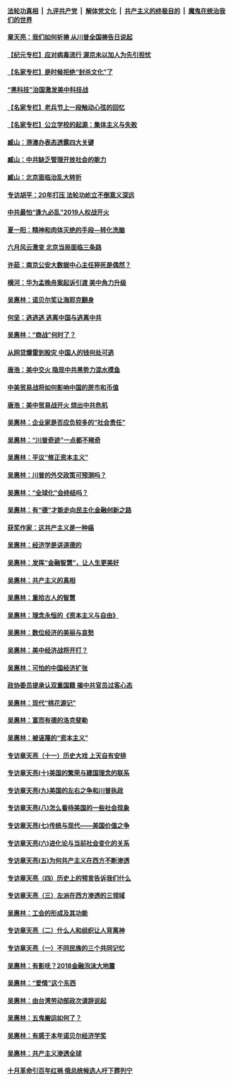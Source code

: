 

####  [法轮功真相](../../../../basic/blob/master/README.md?t=06201702) &nbsp;|&nbsp; [九评共产党](../../../../9ping.md/blob/master/README.md?t=06201702) &nbsp;|&nbsp; [解体党文化](../../../../jtdwh.md/blob/master/README.md?t=06201702)  &nbsp;|&nbsp; [共产主义的终极目的](../../../../gczydzjmd.md/blob/master/README.md?t=06201702) &nbsp;|&nbsp; [魔鬼在统治我们的世界](../../../../mgztzwmdsj.md/blob/master/README.md?t=06201702) 

#### [章天亮：我们如何祈祷 从川普全国祷告日说起](../pages/nsc423/n11944627.md?t=06201702) 

#### [【纪元专栏】应对病毒流行 渥京未以加人为先引担忧](../pages/nsc423/n11875714.md?t=06201702) 

#### [【名家专栏】是时候拒绝“封杀文化”了](../pages/nsc423/n11814093.md?t=06201702) 

#### [“黑科技”治国激发美中科技战](../pages/nsc423/n11638056.md?t=06201702) 

#### [【名家专栏】老兵节上一段触动心弦的回忆](../pages/nsc423/n11646016.md?t=06201702) 

#### [【名家专栏】公立学校的起源：集体主义与失败](../pages/nsc423/n11601833.md?t=06201702) 

#### [臧山：港澳办表态透露四大关键](../pages/nsc423/n11421628.md?t=06201702) 

#### [臧山：中共缺乏管理开放社会的能力](../pages/nsc423/n11407457.md?t=06201702) 

#### [臧山：北京面临治乱大转折](../pages/nsc423/n11406895.md?t=06201702) 

#### [专访胡平：20年打压 法轮功屹立不倒意义深远](../pages/nsc423/n11398800.md?t=06201702) 

#### [中共最怕“逢九必乱”2019人权战开火](../pages/nsc423/n11385248.md?t=06201702) 

#### [夏一阳：精神和肉体灭绝的手段—转化洗脑](../pages/nsc423/n11368250.md?t=06201702) 

#### [六月风云激变 北京当局面临三条路](../pages/nsc423/n11313668.md?t=06201702) 

#### [许茹：南京公安大数据中心主任猝死是偶然？](../pages/nsc423/n11064744.md?t=06201702) 

#### [横河：华为孟晚舟案起诉引渡 美中角力升级](../pages/nsc423/n11027230.md?t=06201702) 

#### [吴惠林：诺贝尔奖让海耶克翻身](../pages/nsc423/n10890049.md?t=06201702) 

#### [何坚：逃逃逃 逃离中国与逃离中共](../pages/nsc423/n10592891.md?t=06201702) 

#### [吴惠林：“商战”何时了？](../pages/nsc423/n10573558.md?t=06201702) 

#### [从网贷爆雷到股灾 中国人的钱何处可逃](../pages/nsc423/n10572800.md?t=06201702) 

#### [唐浩：美中交火 隐现中共黑势力混水摸鱼](../pages/nsc423/n10544040.md?t=06201702) 

#### [中美贸易战将如何影响中国的房市和币值](../pages/nsc423/n10543697.md?t=06201702) 

#### [唐浩：美中贸易战开火 烧出中共危机](../pages/nsc423/n10540126.md?t=06201702) 

#### [吴惠林：企业家是否应负较多的“社会责任”](../pages/nsc423/n10535022.md?t=06201702) 

#### [吴惠林：“川普奇迹”一点都不稀奇](../pages/nsc423/n10512808.md?t=06201702) 

#### [吴惠林：平议“修正资本主义”](../pages/nsc423/n10495724.md?t=06201702) 

#### [吴惠林：川普的外交政策可预测吗？](../pages/nsc423/n10462387.md?t=06201702) 

#### [吴惠林：“全球化”会终结吗？](../pages/nsc423/n10452838.md?t=06201702) 

#### [吴惠林：有“德”才能走向民主化金融创新之路](../pages/nsc423/n10432292.md?t=06201702) 

#### [获奖作家：这共产主义是一种癌](../pages/nsc423/n10431541.md?t=06201702) 

#### [吴惠林：经济学是讲道德的](../pages/nsc423/n10398014.md?t=06201702) 

#### [吴惠林：发挥“金融智慧”，让人生更美好](../pages/nsc423/n10375019.md?t=06201702) 

#### [吴惠林：共产主义的真相](../pages/nsc423/n10351394.md?t=06201702) 

#### [吴惠林：重拾古人的智慧](../pages/nsc423/n10337691.md?t=06201702) 

#### [吴惠林：理念永恒的《资本主义与自由》](../pages/nsc423/n10316274.md?t=06201702) 

#### [吴惠林：数位经济的美丽与哀愁](../pages/nsc423/n10292946.md?t=06201702) 

#### [吴惠林：美中经济战将开打？](../pages/nsc423/n10258825.md?t=06201702) 

#### [吴惠林：可怕的中国经济扩张](../pages/nsc423/n10219147.md?t=06201702) 

#### [政协委员提承认双重国籍 揭中共官员过客心态](../pages/nsc423/n10208809.md?t=06201702) 

#### [吴惠林：现代“桃花源记”](../pages/nsc423/n10185234.md?t=06201702) 

#### [吴惠林：富而有德的洛克斐勒](../pages/nsc423/n10142264.md?t=06201702) 

#### [吴惠林：被诬蔑的“资本主义”](../pages/nsc423/n10124816.md?t=06201702) 

#### [专访章天亮（十一）历史大戏 上天自有安排](../pages/nsc423/n10094905.md?t=06201702) 

#### [专访章天亮(十)美国的繁荣与建国理念的联系](../pages/nsc423/n10094899.md?t=06201702) 

#### [专访章天亮(九)美国的左右之争和川普执政](../pages/nsc423/n10094889.md?t=06201702) 

#### [专访章天亮(八)怎么看待美国的一些社会现象](../pages/nsc423/n10094857.md?t=06201702) 

#### [专访章天亮(七)传统与现代——美国价值之争](../pages/nsc423/n10093140.md?t=06201702) 

#### [专访章天亮(六)进化论与当前社会变化的关系](../pages/nsc423/n10092036.md?t=06201702) 

#### [专访章天亮(五)为何共产主义在西方不断渗透](../pages/nsc423/n10083620.md?t=06201702) 

#### [专访章天亮（四）历史上的预言告诉我们什么](../pages/nsc423/n10083606.md?t=06201702) 

#### [专访章天亮（三）左派在西方渗透的三领域](../pages/nsc423/n10081115.md?t=06201702) 

#### [吴惠林：工会的形成及其功能](../pages/nsc423/n10080633.md?t=06201702) 

#### [专访章天亮（二）什么人和组织让人背离神](../pages/nsc423/n10076637.md?t=06201702) 

#### [专访章天亮（一）不同民族的三个共同记忆](../pages/nsc423/n10074188.md?t=06201702) 

#### [吴惠林：有影呒？2018金融泡沫大地震](../pages/nsc423/n10040534.md?t=06201702) 

#### [吴惠林：“爱情”这个东西](../pages/nsc423/n10019423.md?t=06201702) 

#### [吴惠林：由台湾劳动部政次请辞说起](../pages/nsc423/n9979679.md?t=06201702) 

#### [吴惠林：五鬼搬运如何了？](../pages/nsc423/n9925338.md?t=06201702) 

#### [吴惠林：有感于本年诺贝尔经济学奖](../pages/nsc423/n9871883.md?t=06201702) 

#### [吴惠林：共产主义渗透全球](../pages/nsc423/n9812748.md?t=06201702) 

#### [十月革命引百年红祸 俄总统候选人吁下葬列宁](../pages/nsc423/n9810182.md?t=06201702) 

